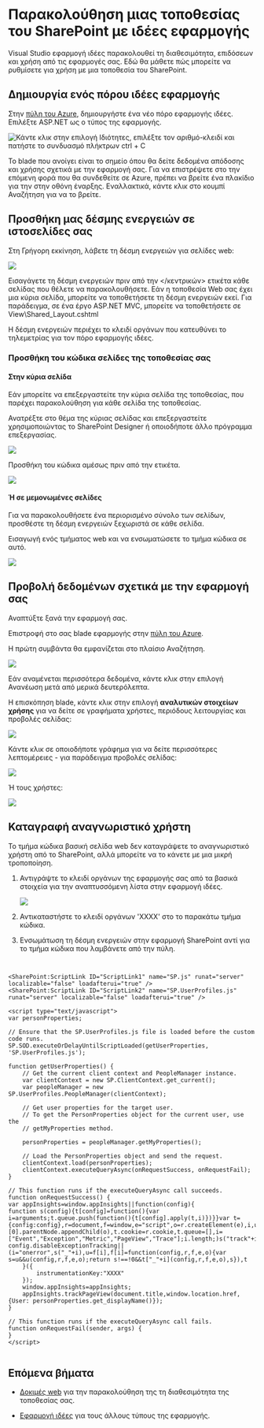 <properties 
    pageTitle="Παρακολούθηση μιας τοποθεσίας του SharePoint με ιδέες εφαρμογής" 
    description="Έναρξη παρακολούθησης μια νέα εφαρμογή με ένα νέο αριθμό-κλειδί οργάνων" 
    services="application-insights" 
    documentationCenter=""
    authors="alancameronwills" 
    manager="douge"/>

<tags 
    ms.service="application-insights" 
    ms.workload="tbd" 
    ms.tgt_pltfrm="ibiza" 
    ms.devlang="na" 
    ms.topic="article" 
    ms.date="03/24/2016" 
    ms.author="awills"/>

# <a name="monitor-a-sharepoint-site-with-application-insights"></a>Παρακολούθηση μιας τοποθεσίας του SharePoint με ιδέες εφαρμογής


Visual Studio εφαρμογή ιδέες παρακολουθεί τη διαθεσιμότητα, επιδόσεων και χρήση από τις εφαρμογές σας. Εδώ θα μάθετε πώς μπορείτε να ρυθμίσετε για χρήση με μια τοποθεσία του SharePoint.


## <a name="create-an-application-insights-resource"></a>Δημιουργία ενός πόρου ιδέες εφαρμογής


Στην [πύλη του Azure](https://portal.azure.com), δημιουργήστε ένα νέο πόρο εφαρμογής ιδέες. Επιλέξτε ASP.NET ως ο τύπος της εφαρμογής.

![Κάντε κλικ στην επιλογή Ιδιότητες, επιλέξτε τον αριθμό-κλειδί και πατήστε το συνδυασμό πλήκτρων ctrl + C](./media/app-insights-sharepoint/01-new.png)


Το blade που ανοίγει είναι το σημείο όπου θα δείτε δεδομένα απόδοσης και χρήσης σχετικά με την εφαρμογή σας. Για να επιστρέψετε στο την επόμενη φορά που θα συνδεθείτε σε Azure, πρέπει να βρείτε ένα πλακίδιο για την στην οθόνη έναρξης. Εναλλακτικά, κάντε κλικ στο κουμπί Αναζήτηση για να το βρείτε.
    


## <a name="add-our-script-to-your-web-pages"></a>Προσθήκη μας δέσμης ενεργειών σε ιστοσελίδες σας

Στη Γρήγορη εκκίνηση, λάβετε τη δέσμη ενεργειών για σελίδες web:

![](./media/app-insights-sharepoint/02-monitor-web-page.png)

Εισαγάγετε τη δέσμη ενεργειών πριν από την &lt;/κεντρικών&gt; ετικέτα κάθε σελίδας που θέλετε να παρακολουθήσετε. Εάν η τοποθεσία Web σας έχει μια κύρια σελίδα, μπορείτε να τοποθετήσετε τη δέσμη ενεργειών εκεί. Για παράδειγμα, σε ένα έργο ASP.NET MVC, μπορείτε να τοποθετήσετε σε View\Shared\_Layout.cshtml

Η δέσμη ενεργειών περιέχει το κλειδί οργάνων που κατευθύνει το τηλεμετρίας για τον πόρο εφαρμογής ιδέες.

### <a name="add-the-code-to-your-site-pages"></a>Προσθήκη του κώδικα σελίδες της τοποθεσίας σας

#### <a name="on-the-master-page"></a>Στην κύρια σελίδα

Εάν μπορείτε να επεξεργαστείτε την κύρια σελίδα της τοποθεσίας, που παρέχει παρακολούθηση για κάθε σελίδα της τοποθεσίας.

Ανατρέξτε στο θέμα της κύριας σελίδας και επεξεργαστείτε χρησιμοποιώντας το SharePoint Designer ή οποιοδήποτε άλλο πρόγραμμα επεξεργασίας.

![](./media/app-insights-sharepoint/03-master.png)


Προσθήκη του κώδικα αμέσως πριν από την </head> ετικέτα. 


![](./media/app-insights-sharepoint/04-code.png)

#### <a name="or-on-individual-pages"></a>Ή σε μεμονωμένες σελίδες

Για να παρακολουθήσετε ένα περιορισμένο σύνολο των σελίδων, προσθέστε τη δέσμη ενεργειών ξεχωριστά σε κάθε σελίδα. 

Εισαγωγή ενός τμήματος web και να ενσωματώσετε το τμήμα κώδικα σε αυτό.


![](./media/app-insights-sharepoint/05-page.png)


## <a name="view-data-about-your-app"></a>Προβολή δεδομένων σχετικά με την εφαρμογή σας

Αναπτύξτε ξανά την εφαρμογή σας.

Επιστροφή στο σας blade εφαρμογής στην [πύλη του Azure](https://portal.azure.com).

Η πρώτη συμβάντα θα εμφανίζεται στο πλαίσιο Αναζήτηση. 

![](./media/app-insights-sharepoint/09-search.png)

Εάν αναμένεται περισσότερα δεδομένα, κάντε κλικ στην επιλογή Ανανέωση μετά από μερικά δευτερόλεπτα.

Η επισκόπηση blade, κάντε κλικ στην επιλογή **αναλυτικών στοιχείων χρήσης** για να δείτε σε γραφήματα χρήστες, περιόδους λειτουργίας και προβολές σελίδας:

![](./media/app-insights-sharepoint/06-usage.png)

Κάντε κλικ σε οποιοδήποτε γράφημα για να δείτε περισσότερες λεπτομέρειες - για παράδειγμα προβολές σελίδας:

![](./media/app-insights-sharepoint/07-pages.png)

Ή τους χρήστες:


![](./media/app-insights-sharepoint/08-users.png)


## <a name="capturing-user-id"></a>Καταγραφή αναγνωριστικό χρήστη


Το τμήμα κώδικα βασική σελίδα web δεν καταγράψετε το αναγνωριστικό χρήστη από το SharePoint, αλλά μπορείτε να το κάνετε με μια μικρή τροποποίηση.


1. Αντιγράψτε το κλειδί οργάνων της εφαρμογής σας από τα βασικά στοιχεία για την αναπτυσσόμενη λίστα στην εφαρμογή ιδέες. 


    ![](./media/app-insights-sharepoint/02-props.png)

2. Αντικαταστήστε το κλειδί οργάνων 'XXXX' στο το παρακάτω τμήμα κώδικα. 
3. Ενσωμάτωση τη δέσμη ενεργειών στην εφαρμογή SharePoint αντί για το τμήμα κώδικα που λαμβάνετε από την πύλη.



```


<SharePoint:ScriptLink ID="ScriptLink1" name="SP.js" runat="server" localizable="false" loadafterui="true" /> 
<SharePoint:ScriptLink ID="ScriptLink2" name="SP.UserProfiles.js" runat="server" localizable="false" loadafterui="true" /> 
  
<script type="text/javascript"> 
var personProperties; 
  
// Ensure that the SP.UserProfiles.js file is loaded before the custom code runs. 
SP.SOD.executeOrDelayUntilScriptLoaded(getUserProperties, 'SP.UserProfiles.js'); 
  
function getUserProperties() { 
    // Get the current client context and PeopleManager instance. 
    var clientContext = new SP.ClientContext.get_current(); 
    var peopleManager = new SP.UserProfiles.PeopleManager(clientContext); 
     
    // Get user properties for the target user. 
    // To get the PersonProperties object for the current user, use the 
    // getMyProperties method. 
    
    personProperties = peopleManager.getMyProperties(); 
  
    // Load the PersonProperties object and send the request. 
    clientContext.load(personProperties); 
    clientContext.executeQueryAsync(onRequestSuccess, onRequestFail); 
} 
     
// This function runs if the executeQueryAsync call succeeds. 
function onRequestSuccess() { 
var appInsights=window.appInsights||function(config){
function s(config){t[config]=function(){var i=arguments;t.queue.push(function(){t[config].apply(t,i)})}}var t={config:config},r=document,f=window,e="script",o=r.createElement(e),i,u;for(o.src=config.url||"//az416426.vo.msecnd.net/scripts/a/ai.0.js",r.getElementsByTagName(e)[0].parentNode.appendChild(o),t.cookie=r.cookie,t.queue=[],i=["Event","Exception","Metric","PageView","Trace"];i.length;)s("track"+i.pop());return config.disableExceptionTracking||(i="onerror",s("_"+i),u=f[i],f[i]=function(config,r,f,e,o){var s=u&&u(config,r,f,e,o);return s!==!0&&t["_"+i](config,r,f,e,o),s}),t
    }({
        instrumentationKey:"XXXX"
    });
    window.appInsights=appInsights;
    appInsights.trackPageView(document.title,window.location.href, {User: personProperties.get_displayName()});
} 
  
// This function runs if the executeQueryAsync call fails. 
function onRequestFail(sender, args) { 
} 
</script> 


```



## <a name="next-steps"></a>Επόμενα βήματα

* [Δοκιμές web](app-insights-monitor-web-app-availability.md) για την παρακολούθηση της τη διαθεσιμότητα της τοποθεσίας σας.

* [Εφαρμογή ιδέες](app-insights-overview.md) για τους άλλους τύπους της εφαρμογής.



<!--Link references-->


 